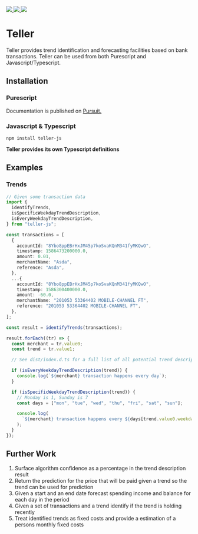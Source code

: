 <a href="https://pursuit.purescript.org/packages/purescript-teller/10.1.4/docs/Data.Teller">

<img src="https://pursuit.purescript.org/packages/purescript-teller/badge" />

</a>

<a href="https://www.npmjs.com/package/teller-js">

<img src="https://badge.fury.io/js/teller-js.svg" />

</a>

<a href="https://github.com/ammanvedi/teller/actions">

<img src="https://github.com/ammanvedi/teller/workflows/Test%20Library/badge.svg" />

</a>

# Teller

Teller provides trend identification and forecasting facilities based on bank transactions. Teller can be used from both Purescript and Javascript/Typescript.

## Installation

### Purescript

Documentation is published on [Pursuit.](https://pursuit.purescript.org/packages/purescript-teller/10.1.4/docs/Data.Teller)

### Javascript & Typescript

`npm install teller-js`

**Teller provides its own Typescript definitions**

## Examples

### Trends

```typescript
// Given some transaction data
import {
  identifyTrends,
  isSpecificWeekdayTrendDescription,
  isEveryWeekdayTrendDescription,
} from "teller-js";

const transactions = [
  {
    accountId: "8Ybo8ppEBrHxJM45p7koSvaKQnM341fyMKQwO",
    timestamp: 1586473200000.0,
    amount: 0.01,
    merchantName: "Asda",
    reference: "Asda",
  },
  ...{
    accountId: "8Ybo8ppEBrHxJM45p7koSvaKQnM341fyMKQwO",
    timestamp: 1586300400000.0,
    amount: -60.0,
    merchantName: "201053 53364402 MOBILE-CHANNEL FT",
    reference: "201053 53364402 MOBILE-CHANNEL FT",
  },
];

const result = identifyTrends(transactions);

result.forEach((tr) => {
  const merchant = tr.value0;
  const trend = tr.value1;

  // See dist/index.d.ts for a full list of all potential trend description types

  if (isEveryWeekdayTrendDescription(trend)) {
    console.log(`${merchant} transaction happens every day`);
  }

  if (isSpecificWeekdayTrendDescription(trend)) {
    // Monday is 1, Sunday is 7
    const days = ["mon", "tue", "wed", "thu", "fri", "sat", "sun"];

    console.log(
      `${merchant} transaction happens every ${days[trend.value0.weekday - 1]}`
    );
  }
});
```

## Further Work

1. Surface algorithm confidence as a percentage in the trend description result
2. Return the prediction for the price that will be paid given a trend so the trend can be used for prediction
3. Given a start and an end date forecast spending income and balance for each day in the period
4. Given a set of transactions and a trend identify if the trend is holding recently
5. Treat identified trends as fixed costs and provide a estimation of a persons monthly fixed costs
